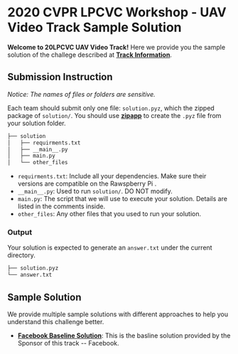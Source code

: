 # 2020 CVPR LPCVC Workshop - UAV Video Track Sample Solution
__Welcome to 20LPCVC UAV Video Track!__ Here we provide you the sample solution of the challege described at **[Track Information](https://lpcv.ai/2020CVPR/video-track)**.

## Submission Instruction
_Notice: The names of files or folders are sensitive._

Each team should submit only one file: `solution.pyz`, which the zipped package of `solution/`. You should use __[zipapp](https://docs.python.org/3/library/zipapp.html)__ to create the `.pyz` file from your solution folder. 
```bash
├── solution
│   ├── requirments.txt
│   ├── __main__.py
│   ├── main.py
│   └── other_files
```
* `requirments.txt`: Include all your dependencies. Make sure their versions are compatible on the Rawspberry Pi . 
* `__main__.py`: Used to run `solution/`. DO NOT modify.
* `main.py`: The script that we will use to execute your solution. Details are listed in the comments inside. 
* `other_files`: Any other files that you used to run your solution. 

### Output
Your solution is expected to generate an `answer.txt` under the current directory. 
```bash
├── solution.pyz
└── answer.txt
```

## Sample Solution
We provide multiple sample solutions with different approaches to help you understand this challenge better. 
* **[Facebook Baseline Solution](https://github.com/sstsai-adl/workshops/tree/master/LPCV_2020/uav_video_challenge)**: This is the basline solution provided by the Sponsor of this track -- Facebook. 

